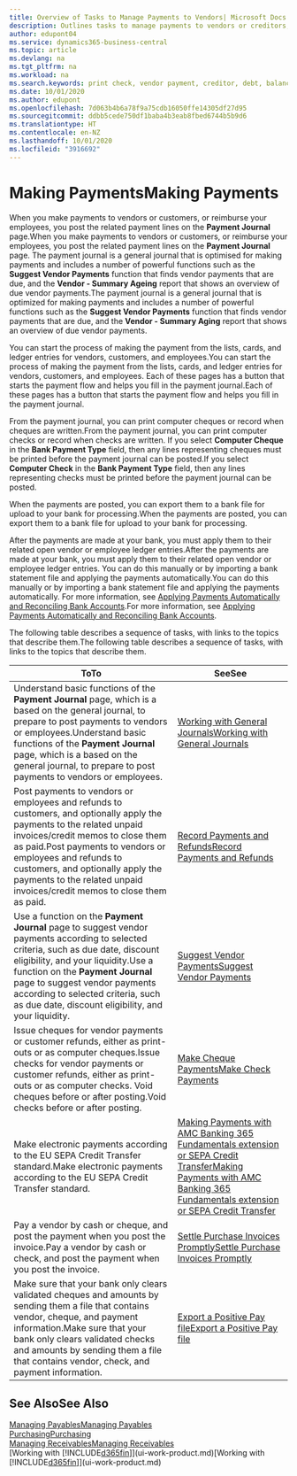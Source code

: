 ```yaml
---
title: Overview of Tasks to Manage Payments to Vendors| Microsoft Docs
description: Outlines tasks to manage payments to vendors or creditors, including posting payment lines and getting an overview of the balance due.
author: edupont04
ms.service: dynamics365-business-central
ms.topic: article
ms.devlang: na
ms.tgt_pltfrm: na
ms.workload: na
ms.search.keywords: print check, vendor payment, creditor, debt, balance due, AP
ms.date: 10/01/2020
ms.author: edupont
ms.openlocfilehash: 7d063b4b6a78f9a75cdb16050ffe14305df27d95
ms.sourcegitcommit: ddbb5cede750df1baba4b3eab8fbed6744b5b9d6
ms.translationtype: HT
ms.contentlocale: en-NZ
ms.lasthandoff: 10/01/2020
ms.locfileid: "3916692"
---
```

# <a name="making-payments"></a><span data-ttu-id="e0955-103">Making Payments</span><span class="sxs-lookup"><span data-stu-id="e0955-103">Making Payments</span></span>

<span data-ttu-id="e0955-104">When you make payments to vendors or customers, or reimburse your employees, you post the related payment lines on the **Payment Journal** page.</span><span class="sxs-lookup"><span data-stu-id="e0955-104">When you make payments to vendors or customers, or reimburse your employees, you post the related payment lines on the **Payment Journal** page.</span></span> <span data-ttu-id="e0955-105">The payment journal is a general journal that is optimised for making payments and includes a number of powerful functions such as the **Suggest Vendor Payments** function that finds vendor payments that are due, and the **Vendor - Summary Ageing** report that shows an overview of due vendor payments.</span><span class="sxs-lookup"><span data-stu-id="e0955-105">The payment journal is a general journal that is optimized for making payments and includes a number of powerful functions such as the **Suggest Vendor Payments** function that finds vendor payments that are due, and the **Vendor - Summary Aging** report that shows an overview of due vendor payments.</span></span>  

<span data-ttu-id="e0955-106">You can start the process of making the payment from the lists, cards, and ledger entries for vendors, customers, and employees.</span><span class="sxs-lookup"><span data-stu-id="e0955-106">You can start the process of making the payment from the lists, cards, and ledger entries for vendors, customers, and employees.</span></span> <span data-ttu-id="e0955-107">Each of these pages has a button that starts the payment flow and helps you fill in the payment journal.</span><span class="sxs-lookup"><span data-stu-id="e0955-107">Each of these pages has a button that starts the payment flow and helps you fill in the payment journal.</span></span>  

<span data-ttu-id="e0955-108">From the payment journal, you can print computer cheques or record when cheques are written.</span><span class="sxs-lookup"><span data-stu-id="e0955-108">From the payment journal, you can print computer checks or record when checks are written.</span></span> <span data-ttu-id="e0955-109">If you select **Computer Cheque** in the **Bank Payment Type** field, then any lines representing cheques must be printed before the payment journal can be posted.</span><span class="sxs-lookup"><span data-stu-id="e0955-109">If you select **Computer Check** in the **Bank Payment Type** field, then any lines representing checks must be printed before the payment journal can be posted.</span></span>

<span data-ttu-id="e0955-110">When the payments are posted, you can export them to a bank file for upload to your bank for processing.</span><span class="sxs-lookup"><span data-stu-id="e0955-110">When the payments are posted, you can export them to a bank file for upload to your bank for processing.</span></span>

<span data-ttu-id="e0955-111">After the payments are made at your bank, you must apply them to their related open vendor or employee ledger entries.</span><span class="sxs-lookup"><span data-stu-id="e0955-111">After the payments are made at your bank, you must apply them to their related open vendor or employee ledger entries.</span></span> <span data-ttu-id="e0955-112">You can do this manually or by importing a bank statement file and applying the payments automatically.</span><span class="sxs-lookup"><span data-stu-id="e0955-112">You can do this manually or by importing a bank statement file and applying the payments automatically.</span></span> <span data-ttu-id="e0955-113">For more information, see [Applying Payments Automatically and Reconciling Bank Accounts](receivables-apply-payments-auto-reconcile-bank-accounts.md).</span><span class="sxs-lookup"><span data-stu-id="e0955-113">For more information, see [Applying Payments Automatically and Reconciling Bank Accounts](receivables-apply-payments-auto-reconcile-bank-accounts.md).</span></span>

<span data-ttu-id="e0955-114">The following table describes a sequence of tasks, with links to the topics that describe them.</span><span class="sxs-lookup"><span data-stu-id="e0955-114">The following table describes a sequence of tasks, with links to the topics that describe them.</span></span>

| <span data-ttu-id="e0955-115">To</span><span class="sxs-lookup"><span data-stu-id="e0955-115">To</span></span> | <span data-ttu-id="e0955-116">See</span><span class="sxs-lookup"><span data-stu-id="e0955-116">See</span></span> |
| --- | --- |
|<span data-ttu-id="e0955-117">Understand basic functions of the **Payment Journal** page, which is a based on the general journal, to prepare to post payments to vendors or employees.</span><span class="sxs-lookup"><span data-stu-id="e0955-117">Understand basic functions of the **Payment Journal** page, which is a based on the general journal, to prepare to post payments to vendors or employees.</span></span>|[<span data-ttu-id="e0955-118">Working with General Journals</span><span class="sxs-lookup"><span data-stu-id="e0955-118">Working with General Journals</span></span>](ui-work-general-journals.md)|
|<span data-ttu-id="e0955-119">Post payments to vendors or employees and refunds to customers, and optionally apply the payments to the related unpaid invoices/credit memos to close them as paid.</span><span class="sxs-lookup"><span data-stu-id="e0955-119">Post payments to vendors or employees and refunds to customers, and optionally apply the payments to the related unpaid invoices/credit memos to close them as paid.</span></span>|[<span data-ttu-id="e0955-120">Record Payments and Refunds</span><span class="sxs-lookup"><span data-stu-id="e0955-120">Record Payments and Refunds</span></span>](payables-how-post-payments-refunds.md)|
| <span data-ttu-id="e0955-121">Use a function on the **Payment Journal** page to suggest vendor payments according to selected criteria, such as due date, discount eligibility, and your liquidity.</span><span class="sxs-lookup"><span data-stu-id="e0955-121">Use a function on the **Payment Journal** page to suggest vendor payments according to selected criteria, such as due date, discount eligibility, and your liquidity.</span></span> |[<span data-ttu-id="e0955-122">Suggest Vendor Payments</span><span class="sxs-lookup"><span data-stu-id="e0955-122">Suggest Vendor Payments</span></span>](payables-how-suggest-vendor-payments.md) |
| <span data-ttu-id="e0955-123">Issue cheques for vendor payments or customer refunds, either as print-outs or as computer cheques.</span><span class="sxs-lookup"><span data-stu-id="e0955-123">Issue checks for vendor payments or customer refunds, either as print-outs or as computer checks.</span></span> <span data-ttu-id="e0955-124">Void cheques before or after posting.</span><span class="sxs-lookup"><span data-stu-id="e0955-124">Void checks before or after posting.</span></span> |[<span data-ttu-id="e0955-125">Make Cheque Payments</span><span class="sxs-lookup"><span data-stu-id="e0955-125">Make Check Payments</span></span>](payables-how-work-checks.md) |
|<span data-ttu-id="e0955-126">Make electronic payments according to the EU SEPA Credit Transfer standard.</span><span class="sxs-lookup"><span data-stu-id="e0955-126">Make electronic payments according to the EU SEPA Credit Transfer standard.</span></span>|[<span data-ttu-id="e0955-127">Making Payments with AMC Banking 365 Fundamentals extension or SEPA Credit Transfer</span><span class="sxs-lookup"><span data-stu-id="e0955-127">Making Payments with AMC Banking 365 Fundamentals extension or SEPA Credit Transfer</span></span>](finance-make-payments-with-bank-data-conversion-service-or-sepa-credit-transfer.md)|
| <span data-ttu-id="e0955-128">Pay a vendor by cash or cheque, and post the payment when you post the invoice.</span><span class="sxs-lookup"><span data-stu-id="e0955-128">Pay a vendor by cash or check, and post the payment when you post the invoice.</span></span> |[<span data-ttu-id="e0955-129">Settle Purchase Invoices Promptly</span><span class="sxs-lookup"><span data-stu-id="e0955-129">Settle Purchase Invoices Promptly</span></span>](finance-how-to-settle-purchase-invoices-promptly.md) |
| <span data-ttu-id="e0955-130">Make sure that your bank only clears validated cheques and amounts by sending them a file that contains vendor, cheque, and payment information.</span><span class="sxs-lookup"><span data-stu-id="e0955-130">Make sure that your bank only clears validated checks and amounts by sending them a file that contains vendor, check, and payment information.</span></span> |[<span data-ttu-id="e0955-131">Export a Positive Pay file</span><span class="sxs-lookup"><span data-stu-id="e0955-131">Export a Positive Pay file</span></span>](finance-how-positive-pay.md) |

## <a name="see-also"></a><span data-ttu-id="e0955-132">See Also</span><span class="sxs-lookup"><span data-stu-id="e0955-132">See Also</span></span>
[<span data-ttu-id="e0955-133">Managing Payables</span><span class="sxs-lookup"><span data-stu-id="e0955-133">Managing Payables</span></span>](payables-manage-payables.md)  
[<span data-ttu-id="e0955-134">Purchasing</span><span class="sxs-lookup"><span data-stu-id="e0955-134">Purchasing</span></span>](purchasing-manage-purchasing.md)  
[<span data-ttu-id="e0955-135">Managing Receivables</span><span class="sxs-lookup"><span data-stu-id="e0955-135">Managing Receivables</span></span>](receivables-manage-receivables.md)  
<span data-ttu-id="e0955-136">[Working with [!INCLUDE[d365fin](includes/d365fin_md.md)]](ui-work-product.md)</span><span class="sxs-lookup"><span data-stu-id="e0955-136">[Working with [!INCLUDE[d365fin](includes/d365fin_md.md)]](ui-work-product.md)</span></span>  

